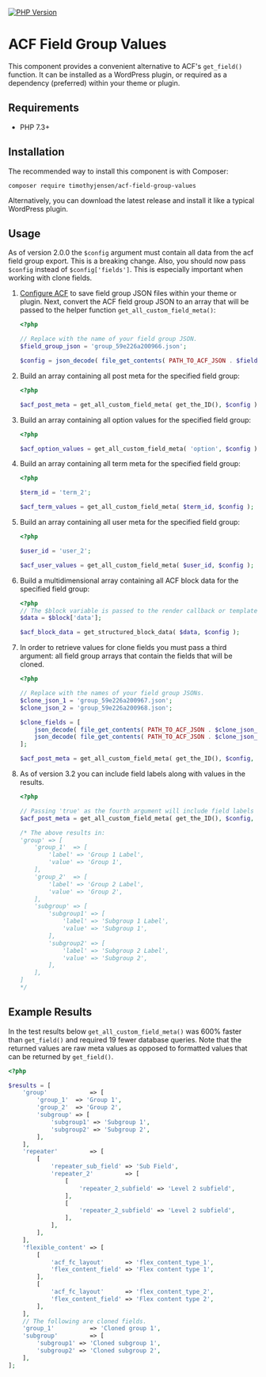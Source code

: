 [![PHP Version](https://img.shields.io/badge/php-7.3%2B-blue.svg)](https://packagist.org/packages/timothyjensen/acf-field-group-values)

# ACF Field Group Values
This component provides a convenient alternative to ACF's `get_field()` function.  It can be installed as a WordPress plugin, or required as a dependency (preferred) within your theme or plugin.

## Requirements
- PHP 7.3+

## Installation
The recommended way to install this component is with Composer:

```
composer require timothyjensen/acf-field-group-values
```

Alternatively, you can download the latest release and install it like a typical WordPress plugin.

## Usage

As of version 2.0.0 the `$config` argument must contain all data from the acf field group export. This is a breaking change. Also, you should now pass `$config` instead of `$config['fields']`. This is especially important when working with clone fields.

1. [Configure ACF](https://www.advancedcustomfields.com/resources/local-json/) to save field group JSON files within your theme or plugin. Next, convert the ACF field group JSON to an array that will be passed to the helper function `get_all_custom_field_meta()`:

    ```php
    <?php

    // Replace with the name of your field group JSON.
    $field_group_json = 'group_59e226a200966.json';

    $config = json_decode( file_get_contents( PATH_TO_ACF_JSON . $field_group_json ), true );
    ```

1. Build an array containing all post meta for the specified field group:

    ```php
    <?php

    $acf_post_meta = get_all_custom_field_meta( get_the_ID(), $config );
    ```

1. Build an array containing all option values for the specified field group:

    ```php
    <?php

    $acf_option_values = get_all_custom_field_meta( 'option', $config );
    ```

1. Build an array containing all term meta for the specified field group:

    ```php
    <?php

    $term_id = 'term_2';

    $acf_term_values = get_all_custom_field_meta( $term_id, $config );
    ```

1. Build an array containing all user meta for the specified field group:

    ```php
    <?php

    $user_id = 'user_2';

    $acf_user_values = get_all_custom_field_meta( $user_id, $config );
    ```

1. Build a multidimensional array containing all ACF block data for the specified field group:

    ```php
    <?php
    // The $block variable is passed to the render callback or template.
    $data = $block['data'];

    $acf_block_data = get_structured_block_data( $data, $config );
    ```

1. In order to retrieve values for clone fields you must pass a third argument: all field group arrays that contain the fields that will be cloned.

    ```php
    <?php

    // Replace with the names of your field group JSONs.
    $clone_json_1 = 'group_59e226a200967.json';
    $clone_json_2 = 'group_59e226a200968.json';

    $clone_fields = [
    	json_decode( file_get_contents( PATH_TO_ACF_JSON . $clone_json_1 ), true ),
    	json_decode( file_get_contents( PATH_TO_ACF_JSON . $clone_json_2 ), true )
    ];

    $acf_post_meta = get_all_custom_field_meta( get_the_ID(), $config, $clone_fields );
    ```

1. As of version 3.2 you can include field labels along with values in the results.

    ```php
    <?php

    // Passing 'true' as the fourth argument will include field labels in the results.
    $acf_post_meta = get_all_custom_field_meta( get_the_ID(), $config, [], true );

    /* The above results in:
    'group' => [
        'group_1'  => [
            'label' => 'Group 1 Label',
            'value' => 'Group 1',
        ],
        'group_2'  => [
            'label' => 'Group 2 Label',
            'value' => 'Group 2',
        ],
        'subgroup' => [
            'subgroup1' => [
                'label' => 'Subgroup 1 Label',
                'value' => 'Subgroup 1',
            ],
            'subgroup2' => [
                'label' => 'Subgroup 2 Label',
                'value' => 'Subgroup 2',
            ],
        ],
    ]
    */
    ```

## Example Results

In the test results below `get_all_custom_field_meta()` was 600% faster than `get_field()` and required 19 fewer database queries.  Note that the returned values are raw meta values as opposed to formatted values that can be returned by `get_field()`.

```php
<?php

$results = [
    'group'            => [
        'group_1'  => 'Group 1',
        'group_2'  => 'Group 2',
        'subgroup' => [
            'subgroup1' => 'Subgroup 1',
            'subgroup2' => 'Subgroup 2',
        ],
    ],
    'repeater'         => [
        [
            'repeater_sub_field' => 'Sub Field',
            'repeater_2'         => [
                [
                    'repeater_2_subfield' => 'Level 2 subfield',
                ],
                [
                    'repeater_2_subfield' => 'Level 2 subfield',
                ],
            ],
        ],
    ],
    'flexible_content' => [
        [
            'acf_fc_layout'      => 'flex_content_type_1',
            'flex_content_field' => 'Flex content type 1',
        ],
        [
            'acf_fc_layout'      => 'flex_content_type_2',
            'flex_content_field' => 'Flex content type 2',
        ],
    ],
    // The following are cloned fields.
    'group_1'          => 'Cloned group 1',
    'subgroup'         => [
        'subgroup1' => 'Cloned subgroup 1',
        'subgroup2' => 'Cloned subgroup 2',
    ],
];
```
